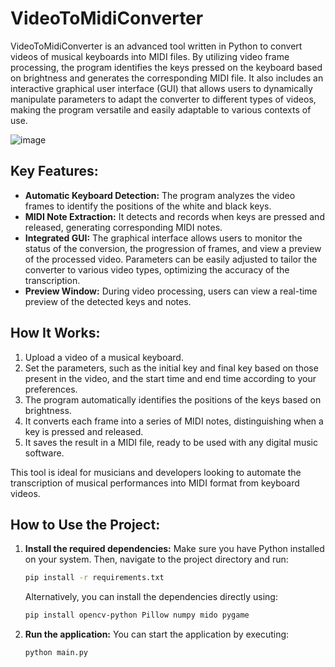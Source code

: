 # VideoToMidiConverter

VideoToMidiConverter is an advanced tool written in Python to convert videos of musical keyboards into MIDI files. By utilizing video frame processing, the program identifies the keys pressed on the keyboard based on brightness and generates the corresponding MIDI file. It also includes an interactive graphical user interface (GUI) that allows users to dynamically manipulate parameters to adapt the converter to different types of videos, making the program versatile and easily adaptable to various contexts of use.

![image](https://github.com/user-attachments/assets/9f9aea49-7d1a-42a8-b844-583ead533d6d)

## Key Features:
- **Automatic Keyboard Detection:** The program analyzes the video frames to identify the positions of the white and black keys.
- **MIDI Note Extraction:** It detects and records when keys are pressed and released, generating corresponding MIDI notes.
- **Integrated GUI:** The graphical interface allows users to monitor the status of the conversion, the progression of frames, and view a preview of the processed video. Parameters can be easily adjusted to tailor the converter to various video types, optimizing the accuracy of the transcription.
- **Preview Window:** During video processing, users can view a real-time preview of the detected keys and notes.

## How It Works:
1. Upload a video of a musical keyboard.
2. Set the parameters, such as the initial key and final key based on those present in the video, and the start time and end time according to your preferences.
3. The program automatically identifies the positions of the keys based on brightness.
4. It converts each frame into a series of MIDI notes, distinguishing when a key is pressed and released.
5. It saves the result in a MIDI file, ready to be used with any digital music software.

This tool is ideal for musicians and developers looking to automate the transcription of musical performances into MIDI format from keyboard videos.

## How to Use the Project:
1. **Install the required dependencies:**
   Make sure you have Python installed on your system. Then, navigate to the project directory and run:
   ```bash
   pip install -r requirements.txt
   ```
   
   Alternatively, you can install the dependencies directly using:
   ```bash
   pip install opencv-python Pillow numpy mido pygame
   ```

2. **Run the application:**
   You can start the application by executing:
   ```bash
   python main.py
   ```
